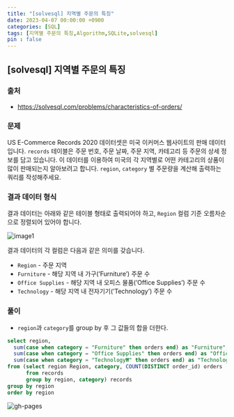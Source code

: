 ```yaml
---
title: "[solvesql] 지역별 주문의 특징"
date: 2023-04-07 00:00:00 +0900
categories: [SQL]
tags: [지역별 주문의 특징,Algorithm,SQLite,solvesql]
pin : false
---
```


## [solvesql] 지역별 주문의 특징

### 출처
- <a href="https://solvesql.com/problems/characteristics-of-orders/" target="_blank"> https://solvesql.com/problems/characteristics-of-orders/ </a>

### 문제

US E-Commerce Records 2020 데이터셋은 미국 이커머스 웹사이트의 판매 데이터 입니다. `records` 테이블은 주문 번호, 주문 날짜, 주문 지역, 카테고리 등 주문의 상세 정보를 담고 있습니다. 이 데이터를 이용하여 미국의 각 지역별로 어떤 카테고리의 상품이 많이 판매되는지 알아보려고 합니다. `region`, `category` 별 주문량을 계산해 출력하는 쿼리를 작성해주세요.

### 결과 데이터 형식
결과 데이터는 아래와 같은 테이블 형태로 출력되어야 하고, `Region` 컬럼 기준 오름차순으로 정렬되어 있어야 합니다.

![image1](../../../assets/img/codingtest/4-7-1.png)

결과 데이터의 각 컬럼은 다음과 같은 의미를 갖습니다.

- `Region` - 주문 지역
- `Furniture` - 해당 지역 내 가구(’Furniture’) 주문 수
- `Office Supplies` - 해당 지역 내 오피스 물품(’Office Supplies’) 주문 수
- `Technology` - 해당 지역 내 전자기기(’Technology’) 주문 수

### 풀이
- `region`과 `category`를 group by 후 그 값들의 합을 더한다.

```sql
select region,
  sum(case when category = "Furniture" then orders end) as "Furniture",
  sum(case when category = "Office Supplies" then orders end) as "Office Supplies",
  sum(case when category = "Technology₩" then orders end) as "Technology"
from (select region Region, category, COUNT(DISTINCT order_id) orders
      from records
      group by region, category) records
group by region
order by region
```

![gh-pages](../../../assets/img/favicons/android-chrome-256x256.png)
